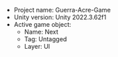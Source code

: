 <!-- UNITY CODE ASSIST INSTRUCTIONS START -->
- Project name: Guerra-Acre-Game
- Unity version: Unity 2022.3.62f1
- Active game object:
  - Name: Next
  - Tag: Untagged
  - Layer: UI
<!-- UNITY CODE ASSIST INSTRUCTIONS END -->